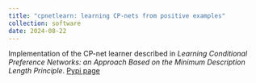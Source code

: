 ```yaml
---
title: "cpnetlearn: learning CP-nets from positive examples"
collection: software
date: 2024-08-22
---
```


Implementation of the CP-net learner described in _Learning Conditional Preference Networks: an Approach Based on the Minimum Description Length Principle_. [Pypi page](https://pypi.org/project/cpnetlearn/)

